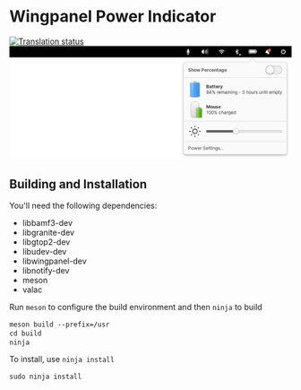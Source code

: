 # Wingpanel Power Indicator
[![Translation status](https://l10n.elementary.io/widgets/wingpanel/-/wingpanel-indicator-power/svg-badge.svg)](https://l10n.elementary.io/engage/wingpanel/?utm_source=widget)
![Screenshot](data/screenshot.png?raw=true)

## Building and Installation

You'll need the following dependencies:

* libbamf3-dev
* libgranite-dev
* libgtop2-dev
* libudev-dev
* libwingpanel-dev
* libnotify-dev
* meson
* valac

Run `meson` to configure the build environment and then `ninja` to build

    meson build --prefix=/usr
    cd build
    ninja

To install, use `ninja install`

    sudo ninja install
